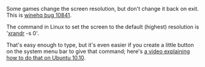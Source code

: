 Some games change the screen resolution, but don't change it back on exit.
This is [winehq bug 10841](http://bugs.winehq.org/show_bug.cgi?id=10841).

The command in Linux to set the screen to the default (highest) resolution is '[xrandr](http://manpages.ubuntu.com/manpages/maverick/en/man1/xrandr.1.html) -s 0'.

That's easy enough to type, but it's even easier if you
create a little button on the system menu bar to give that command;
here's [a video explaining how to do that on Ubuntu 10.10](http://www.youtube.com/watch?v=ny6w9ivf83I).